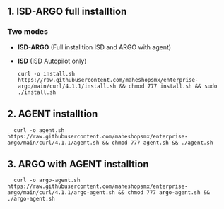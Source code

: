 
## 1. ISD-ARGO full installtion 

  ### Two modes
    
  - **ISD-ARGO** (Full installtion ISD and ARGO with agent)
  - **ISD**      (ISD Autopilot only)


        curl -o install.sh https://raw.githubusercontent.com/maheshopsmx/enterprise-argo/main/curl/4.1.1/install.sh && chmod 777 install.sh && sudo ./install.sh


## 2. AGENT installtion 

      curl -o agent.sh https://raw.githubusercontent.com/maheshopsmx/enterprise-argo/main/curl/4.1.1/agent.sh && chmod 777 agent.sh && ./agent.sh


## 3. ARGO with AGENT installtion 

      curl -o argo-agent.sh https://raw.githubusercontent.com/maheshopsmx/enterprise-argo/main/curl/4.1.1/argo-agent.sh && chmod 777 argo-agent.sh && ./argo-agent.sh
